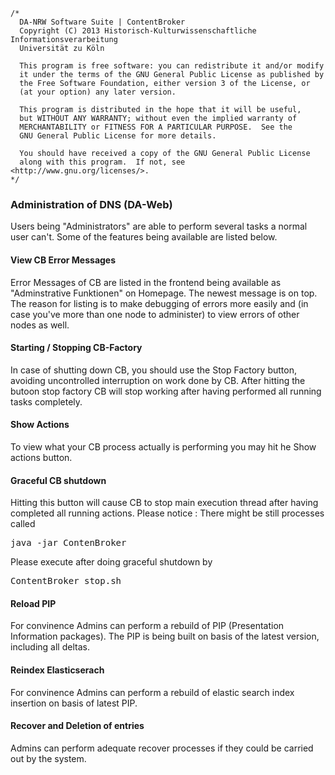 	/*
	  DA-NRW Software Suite | ContentBroker
	  Copyright (C) 2013 Historisch-Kulturwissenschaftliche Informationsverarbeitung
	  Universität zu Köln
	
	  This program is free software: you can redistribute it and/or modify
	  it under the terms of the GNU General Public License as published by
	  the Free Software Foundation, either version 3 of the License, or
	  (at your option) any later version.
	
	  This program is distributed in the hope that it will be useful,
	  but WITHOUT ANY WARRANTY; without even the implied warranty of
	  MERCHANTABILITY or FITNESS FOR A PARTICULAR PURPOSE.  See the
	  GNU General Public License for more details.
	
	  You should have received a copy of the GNU General Public License
	  along with this program.  If not, see <http://www.gnu.org/licenses/>.
	*/
	
### Administration of DNS (DA-Web)

Users being "Administrators" are able to perform several tasks a normal user can't.
Some of the features being available are listed below.

#### View CB Error Messages 

Error Messages of CB are listed in the frontend being available as "Adminstrative Funktionen" 
on Homepage. The newest message is on top. The reason for listing is to make debugging 
of errors more easily and (in case you've more than one node to administer) to view errors 
of other nodes as well. 

#### Starting / Stopping CB-Factory 

In case of shutting down CB, you should use the Stop Factory button, 
avoiding uncontrolled interruption on work done by CB. After hitting the butoon stop factory 
CB will stop working after having performed all running tasks completely. 

#### Show Actions 

To view what your CB process actually is performing you may hit he Show actions button. 

#### Graceful CB shutdown 

Hitting this button will cause CB to stop main execution thread after having completed all 
running actions. Please notice : There might be still processes called 

<pre>java -jar ContenBroker</pre>

Please execute after doing graceful shutdown by
<pre>ContentBroker_stop.sh</pre>
 
#### Reload PIP

For convinence Admins can perform a rebuild of PIP (Presentation  Information packages). 
The PIP is being built on basis of the latest version, including all deltas. 

#### Reindex Elasticserach

For convinence Admins can perform a rebuild of elastic search index insertion on basis of latest
PIP. 

#### Recover and Deletion of entries

Admins can perform adequate recover processes if they could be carried out by the system. 